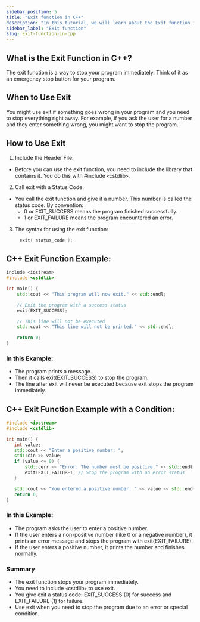 ```yaml
---
sidebar_position: 5
title: "Exit function in C++"
description: "In this tutorial, we will learn about the Exit function in C++ programming with the help of examples. The Exit function is used to terminate a program immediately."
sidebar_label: "Exit function"
slug: Exit-function-in-cpp
---
```


## What is the Exit Function in C++?
The exit function is a way to stop your program immediately. Think of it as an emergency stop button for your program.

## When to Use Exit 
You might use exit if something goes wrong in your program and you need to stop everything right away. For example, if you ask the user for a number and they enter something wrong, you might want to stop the program.

## How to Use Exit
1. Include the Header File:
- Before you can use the exit function, you need to include the library that contains it. You do this with #include `<`cstdlib`>`.
2. Call exit with a Status Code:
- You call the exit function and give it a number. This number is called the status code. By convention:
   - 0 or EXIT_SUCCESS means the program finished successfully.
   - 1 or EXIT_FAILURE means the program encountered an error.
3. The syntax for using the exit function:
```cpp
     exit( status_code );

```

## C++ Exit Function Example:
```cpp
include <iostream>
#include <cstdlib>

int main() {
    std::cout << "This program will now exit." << std::endl;

    // Exit the program with a success status
    exit(EXIT_SUCCESS);

    // This line will not be executed
    std::cout << "This line will not be printed." << std::endl;

    return 0;
}
```
### In this Example:
 - The program prints a message.
 - Then it calls exit(EXIT_SUCCESS) to stop the program.
 - The line after exit will never be executed because exit stops the program immediately.

 ## C++ Exit Function Example with a Condition:
 ```cpp
#include <iostream>
#include <cstdlib>

int main() {
    int value;
    std::cout << "Enter a positive number: ";
    std::cin >> value;
    if (value <= 0) {
        std::cerr << "Error: The number must be positive." << std::endl;
        exit(EXIT_FAILURE); // Stop the program with an error status
    }

    std::cout << "You entered a positive number: " << value << std::endl;
    return 0;
}
```

### In this Example:
- The program asks the user to enter a positive number.
- If the user enters a non-positive number (like 0 or a negative number), it prints an error message and stops the program with exit(EXIT_FAILURE).
- If the user enters a positive number, it prints the number and finishes normally.


### Summary
- The exit function stops your program immediately.
- You need to include `<`cstdlib`>` to use exit.
- You give exit a status code: EXIT_SUCCESS (0) for success and EXIT_FAILURE (1) for failure.
- Use exit when you need to stop the program due to an error or special condition.
